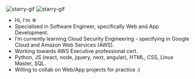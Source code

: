 ![starry-gif](https://github.com/pixelateddream/pixelateddream/assets/151104838/deeb7090-3e29-4ba7-b883-c5c4ba7ccc7f) ![starry-gif](https://github.com/pixelateddream/pixelateddream/assets/151104838/deeb7090-3e29-4ba7-b883-c5c4ba7ccc7f) 


-  Hi, I’m ☆
-  Specialised in Software Engineer, specifically Web and App Development.
- I’m currently learning Cloud Security Engineering - specifying in Google Cloud and Amazon Web Services (AWS).
-  Working towards AWS Executive professional cert.
-  Python, JS (react, node, jquery, next, angular), HTML, CSS, Linux Master, SQL.
-  Willing to collab on Web/App projects for practice :)

<!---
pixelateddream/pixelateddream is a ✨ special ✨ repository because its `README.md` (this file) appears on your GitHub profile.
You can click the Preview link to take a look at your changes.
--->

